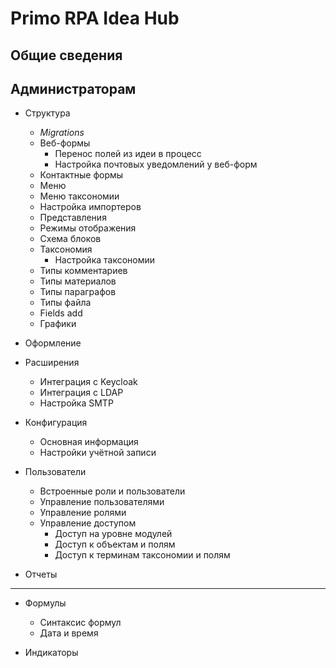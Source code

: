 # Primo RPA Idea Hub

## Общие сведения

## Администраторам
- Структура
  - _Migrations_
  - Веб-формы
    - Перенос полей из идеи в процесс
    - Настройка почтовых уведомлений у веб-форм
  - Контактные формы
  - Меню 
  - Меню таксономии
  - Настройка импортеров
  - Представления
  - Режимы отображения
  - Схема блоков
  - Таксономия
    - Настройка таксономии 
  - Типы комментариев
  - Типы материалов
  - Типы параграфов
  - Типы файла
  - Fields add
  - Графики

- Оформление

- Расширения
  - Интеграция с Keycloak
  - Интеграция с LDAP
  - Настройка SMTP

- Конфигурация
  - Основная информация
  - Настройки учётной записи

- Пользователи
  - Встроенные роли и пользователи
  - Управление пользователями
  - Управление ролями
  - Управление доступом
    - Доступ на уровне модулей
    - Доступ к объектам и полям
    - Доступ к терминам таксономии и полям
 
- Отчеты


***

 
- Формулы
   - Синтаксис формул
   - Дата и время

- Индикаторы

